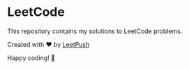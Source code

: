 # LeetCode

This repository contains my solutions to LeetCode problems.

Created with :heart: by [LeetPush](https://github.com/husamahmud/LeetPush)

Happy coding! 🚀
